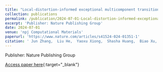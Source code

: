 ```yaml
---
title: "Local-distortion-informed exceptional multicomponent transition-metal carbides uncovered by machine learning"
collection: publications
permalink: /publication/2024-07-01-Local-distortion-informed-exceptional-multicomponent-transition-metal-carbides-uncovered-by-machine-learning
excerpt: 'Publisher: Nature Publishing Group'
date: 2024-07-01
venue: 'npj Computational Materials'
paperurl: 'https://www.nature.com/articles/s41524-024-01351-1'
citation: ' Jun Zhang,  Liu He,  Yaoxu Xiong,  Shasha Huang,  Biao Xu,  Shihua Ma,  Xuepeng Xiang,  Haijun Fu,  Jijung Kai,  Zhenggang Wu,  Shijun Zhao, &quot;Local-distortion-informed exceptional multicomponent transition-metal carbides uncovered by machine learning.&quot; npj Computational Materials, 2024.'
---
```

Publisher: Nature Publishing Group

[Access paper here](https://www.nature.com/articles/s41524-024-01351-1){:target="_blank"}
